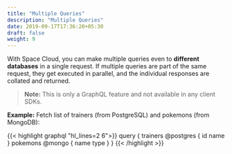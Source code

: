 ```yaml
---
title: "Multiple Queries"
description: "Multiple Queries"
date: 2019-09-17T17:36:20+05:30
draft: false
weight: 9
---
```



With Space Cloud, you can make multiple queries even to **different databases** in a single request. If multiple queries are part of the same request, they get executed in parallel, and the individual responses are collated and returned. 

> **Note:** This is only a GraphQL feature and not available in any client SDKs.

**Example:** Fetch list of trainers (from PostgreSQL) and pokemons (from MongoDB):

{{< highlight graphql "hl_lines=2 6">}}
query {
  trainers @postgres {
    id
    name
  }
  pokemons @mongo {
    name
    type
  }
}
{{< /highlight >}}